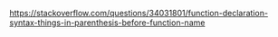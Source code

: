 <https://stackoverflow.com/questions/34031801/function-declaration-syntax-things-in-parenthesis-before-function-name>